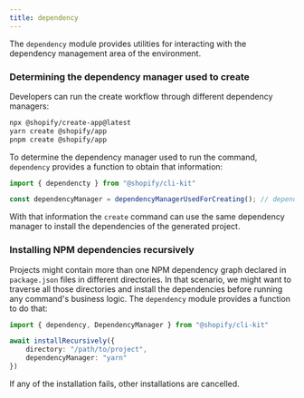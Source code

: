 ```yaml
---
title: dependency
---
```


The `dependency` module provides utilities for interacting with the dependency management area of the environment.


### Determining the dependency manager used to create

Developers can run the create workflow through different dependency managers:

```bash
npx @shopify/create-app@latest
yarn create @shopify/app
pnpm create @shopify/app
```

To determine the dependency manager used to run the command,
`dependency` provides a function to obtain that information:

```ts
import { dependencty } from "@shopify/cli-kit"

const dependencyManager = dependencyManagerUsedForCreating(); // dependency.DependencyManager
```

With that information the `create` command can use the same dependency manager to install the dependencies of the generated project.

### Installing NPM dependencies recursively

Projects might contain more than one NPM dependency graph declared in `package.json` files in different directories.
In that scenario,
we might want to traverse all those directories and install the dependencies before running any command's business logic.
The `dependency` module provides a function to do that:

```ts
import { dependency, DependencyManager } from "@shopify/cli-kit"

await installRecursively({
    directory: "/path/to/project",
    dependencyManager: "yarn"
})
```

If any of the installation fails, other installations are cancelled.
